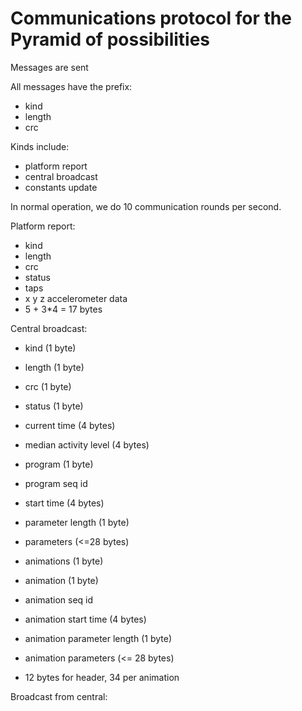 # Communications protocol for the Pyramid of possibilities


Messages are sent 

All messages have the prefix:

* kind
* length
* crc

Kinds include:

* platform report
* central broadcast
* constants update


In normal operation, we do 10 communication rounds per second.



Platform report:

* kind
* length
* crc
* status
* taps
* x y z accelerometer data
* 5 + 3*4 = 17 bytes

Central broadcast:

* kind (1 byte)
* length (1 byte)
* crc (1 byte)
* status (1 byte)
* current time (4 bytes)
* median activity level (4 bytes)
* program (1 byte)
* program seq id
* start time (4 bytes)
* parameter length (1 byte)
* parameters (<=28 bytes)
* animations (1 byte)
* animation (1 byte) 
* animation seq id
* animation start time (4 bytes)
* animation parameter length (1 byte)
* animation parameters (<= 28 bytes)

* 12 bytes for header, 34 per animation



Broadcast from central:

